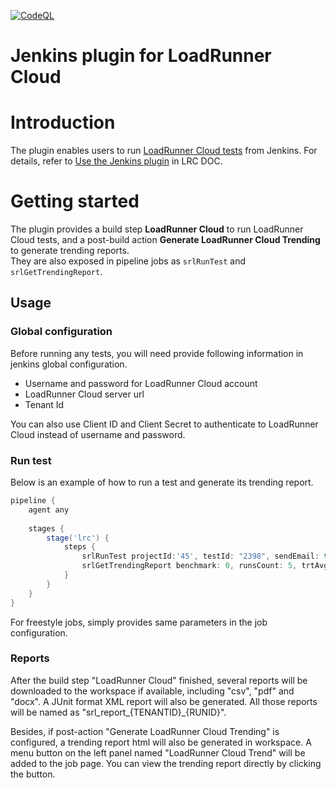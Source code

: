 [![CodeQL](https://github.com/MicroFocus/lrc-jk-plugin/actions/workflows/codeql.yml/badge.svg)](https://github.com/MicroFocus/lrc-jk-plugin/actions/workflows/codeql.yml)

# Jenkins plugin for LoadRunner Cloud

# Introduction

The plugin enables users to run [LoadRunner Cloud tests](https://admhelp.microfocus.com/lrc/en/Latest/Content/Storm/c_Getting_started.htm) from Jenkins. For details, refer to [Use the Jenkins plugin](https://admhelp.microfocus.com/lrc/en/Latest/Content/Storm/t_ci_plugins.htm#mt-item-0) in LRC DOC.

# Getting started

The plugin provides a build step **LoadRunner Cloud** to run LoadRunner Cloud tests, and a post-build action **Generate LoadRunner Cloud Trending** to generate trending reports.  
They are also exposed in pipeline jobs as `srlRunTest` and `srlGetTrendingReport`.

## Usage

### Global configuration

Before running any tests, you will need provide following information in jenkins global configuration.

 - Username and password for LoadRunner Cloud account
 - LoadRunner Cloud server url
 - Tenant Id

You can also use Client ID and Client Secret to authenticate to LoadRunner Cloud instead of username and password.

### Run test

Below is an example of how to run a test and generate its trending report.

```groovy
pipeline {
    agent any
    
    stages {
        stage('lrc') {    
            steps {
                srlRunTest projectId:'45', testId: "2398", sendEmail: true
                srlGetTrendingReport benchmark: 0, runsCount: 5, trtAvgThresholdImprovement: 7,trtAvgThresholdMajorRegression: 9, trtAvgThresholdMinorRegression: 8, trtPercentileThresholdImprovement: 10, trtPercentileThresholdMajorRegression: 12, trtPercentileThresholdMinorRegression: 11
            }
        }
    }
}
```

For freestyle jobs, simply provides same parameters in the job configuration.

### Reports

After the build step "LoadRunner Cloud" finished, several reports will be downloaded to the workspace if available, including "csv", "pdf" and "docx". A JUnit format XML report will also be generated. All those reports will be named as "srl_report_{TENANTID}_{RUNID}".

Besides, if post-action "Generate LoadRunner Cloud Trending" is configured, a trending report html will also be generated in workspace. A menu button on the left panel named "LoadRunner Cloud Trend" will be added to the job page. You can view the trending report directly by clicking the button.
